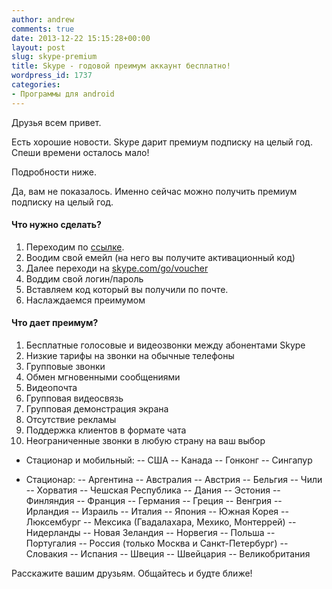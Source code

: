 ```yaml
---
author: andrew
comments: true
date: 2013-12-22 15:15:28+00:00
layout: post
slug: skype-premium
title: Skype - годовой преимум аккаунт бесплатно!
wordpress_id: 1737
categories:
- Программы для android
---
```


Друзья всем привет.

Есть хорошие новости. Skype дарит премиум подписку на целый год. Спеши времени осталось мало!

Подробности ниже.

Да, вам не показалось. Именно сейчас можно получить премиум подписку на целый год.

<!-- more -->

#### Что нужно сделать?

1. Переходим по [ссылке](https://collaboration.skype.com/promotion/).
2. Воодим свой емейл (на него вы получите активационный код)
3. Далее переходи на [skype.com/go/voucher](http://skype.com/go/voucher)
4. Воддим свой логин/пароль
5. Вставляем код который вы получили по почте.
6. Наслаждаемся преимумом

#### Что дает преимум?
	
1. Бесплатные голосовые и видеозвонки между абонентами Skype
2. Низкие тарифы на звонки на обычные телефоны
3. Групповые звонки
4. Обмен мгновенными сообщениями
5. Видеопочта
6. Групповая видеосвязь
7. Групповая демонстрация экрана
8. Отсутствие рекламы
9. Поддержка клиентов в формате чата
10. Неограниченные звонки в любую страну на ваш выбор

- Стационар и мобильный:
-- США
-- Канада
-- Гонконг
-- Сингапур

- Стационар:
-- Аргентина
-- Австралия
-- Австрия
-- Бельгия
-- Чили
-- Хорватия
-- Чешская Республика
-- Дания
-- Эстония
-- Финляндия
-- Франция
-- Германия
-- Греция
-- Венгрия
-- Ирландия
-- Израиль
-- Италия
-- Япония
-- Южная Корея
-- Люксембург
-- Мексика (Гвадалахара, Мехико, Монтеррей)
-- Нидерланды
-- Новая Зеландия
-- Норвегия
-- Польша
-- Португалия
-- Россия (только Москва и Санкт-Петербург)
-- Словакия
-- Испания
-- Швеция
-- Швейцария
-- Великобритания

Расскажите вашим друзьям. Общайтесь и будте ближе!